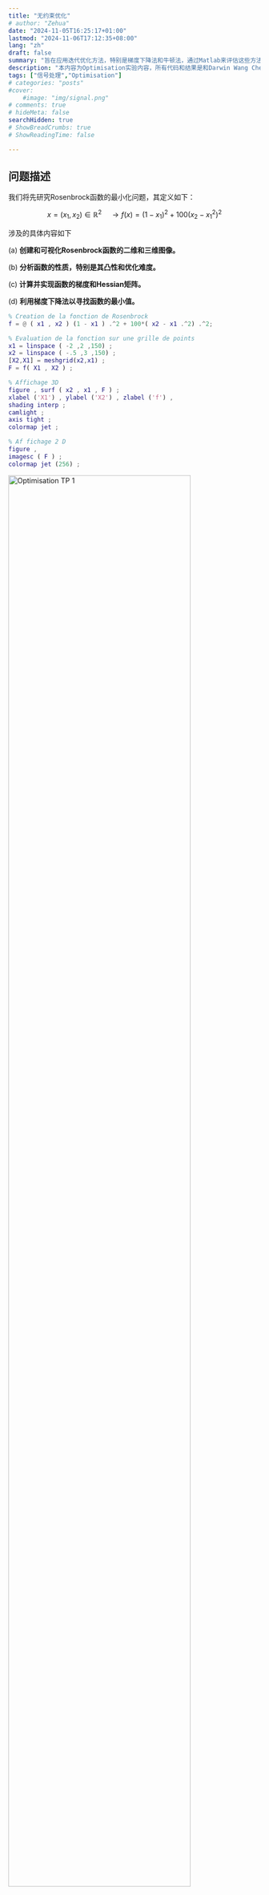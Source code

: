 ```yaml
---
title: "无约束优化"
# author: "Zehua"
date: "2024-11-05T16:25:17+01:00"
lastmod: "2024-11-06T17:12:35+08:00"
lang: "zh"
draft: false
summary: "旨在应用迭代优化方法，特别是梯度下降法和牛顿法，通过Matlab来评估这些方法的性能"
description: "本内容为Optimisation实验内容，所有代码和结果是和Darwin Wang Cheou 共同完成的"
tags: ["信号处理","Optimisation"]
# categories: "posts"
#cover:
    #image: "img/signal.png"
# comments: true
# hideMeta: false
searchHidden: true
# ShowBreadCrumbs: true
# ShowReadingTime: false

---
```


## 问题描述

我们将先研究Rosenbrock函数的最小化问题，其定义如下：

$$x = (x_1, x_2) \in \mathbb{R}^2\quad  \rightarrow f(x) = (1 - x_1)^2 + 100(x_2 - x_1^2)^2$$



涉及的具体内容如下

 (a)  **创建和可视化Rosenbrock函数的二维和三维图像。**

 (b)  **分析函数的性质，特别是其凸性和优化难度。**

 (c)  **计算并实现函数的梯度和Hessian矩阵。**

 (d)  **利用梯度下降法以寻找函数的最小值。**



```matlab
% Creation de la fonction de Rosenbrock
f = @ ( x1 , x2 ) (1 - x1 ) .^2 + 100*( x2 - x1 .^2) .^2;

% Evaluation de la fonction sur une grille de points
x1 = linspace ( -2 ,2 ,150) ;
x2 = linspace ( -.5 ,3 ,150) ;
[X2,X1] = meshgrid(x2,x1) ;
F = f( X1 , X2 ) ;

% Affichage 3D
figure , surf ( x2 , x1 , F ) ;
xlabel ('X1') , ylabel ('X2') , zlabel ('f') ,
shading interp ;
camlight ;
axis tight ;
colormap jet ;

% Af fichage 2 D
figure ,
imagesc ( F ) ;
colormap jet (256) ;
```



​	<img src="/img/optimisation/TP_2.png" alt="Optimisation TP 1" width="85%" />

<p align="center">图1：Rosenbrock函数凸性的3D显示</p>

可以注意到，Rosenbrock函数并非严格凸的，有点类似局部凸的感觉，其形状类似倒置的抛物线。随便在这个范围内两个点之间画一条直线，该直线会超出集合的界限。

因此，优化Rosenbrock函数具有一定难度。下降法可能会很容易陷入局部极小值，或在其周围振荡而无法收敛到全局极小值。



```matlab
figure ,
contour ( x2 , x1 , F ,10)
xlabel ('X1') , ylabel ('X2')
```

​	<img src="/img/optimisation/TP_3.png" alt="Optimisation TP 1" width="85%" />

<p align="center">图2：Rosenbrock函数的等高线图</p>

可以观察到曲线并非均匀分布。它们表示函数的梯度，等高线的密集区域表明梯度更陡（函数值变化更快），而等高线较稀疏的区域表明梯度更缓（函数值变化较慢）。



## 前置计算

我们下面计算函数$f$的梯度

$$f(x_1, x_2) = (1 - x_1)^2 + 100(x_2 - x_1^2)^2$$

梯度的表达方式如下：



$$\nabla f(x) = \left( \frac{\partial f}{\partial x_1}, \frac{\partial f}{\partial x_2} \right)$$



**计算$\frac{\partial f}{\partial x_1}$：**



$$\frac{\partial f}{\partial x_1} = -2 + 2x_1 - 400x_1x_2 + 400x_1^3$$



**计算$\frac{\partial f}{\partial x_2}$：**



$$\frac{\partial f}{\partial x_2} = 200x_2 - 200x_1^2$$



因此，函数$f$的梯度为：



$$\nabla f(x) = \left( -2 + 2x_1 - 400x_1x_2 + 400x_1^3, ; 200x_2 - 200x_1^2 \right)$$



可以进一步计算Hessian矩阵：


$$
H_f(x) = \begin{pmatrix}2 - 400x_2 + 1200x_1^2 & -400x_1 \\\\ -400x_1 & 200 \end{pmatrix}
$$


下面我们验证函数在$x^* = (1, 1)$处是否有极值，使其梯度为零：

$$\nabla f(x^*) = 0$$

因此需要解以下系统方程：

<div>$$-2 + 2x _1^* - 400x _1^*x_2^* + 400x _1^{*3} = 0$$</div>

$$
200x_2^* - 200x_1^{*2} = 0
$$

可得到:

<div>$$x_1^{*2} = x_2^*$$</div>



**重新排列项后：**

<div>$$-2 + 2x_1^* - 400x_1^*x_2^* + 400x_1^{*3} = 0$$</div>




**得到平衡点：**
$$
x_1^* = x_2^* = 1
$$


在平衡点 $x^* = (1, 1)$ 处计算Hessian矩阵：




$$
H_f(x) = \begin{bmatrix} 
802 & -400 \\\\ 
-400 & 200 
\end{bmatrix}
$$



**我们利用Matlab求解Hessian矩阵的特征值，如果特征值为正，那么可以说明点 $x^{*} = (1, 1)$是一个最小值**

```matlab
Hj = [802 -400; -400 200];
eig(Hj) % lambda i > 0 donc définie positive donc min local
```

$$
\lambda_1 = 0.4
$$


$$
\lambda_2 = 1001.6
$$


因此，两个特征值均为严格正值，表明Hessian矩阵是正定的，点$x^* = (1, 1)$是一个局部最小值。

编程实现梯度 和 Hessian矩阵 

```matlab
% Le gradient de la fonction f
gradf = @ ( x1 , x2 ) [-2 + 2*x1 - 400*x1*x2 + 400*x1^3; 200*x2 - 200*x1^2];
Gradf = @ ( x ) gradf ( x (1) ,x (2) ) ;
% La matrice Hessienne de la fonction f
hessf = @ ( x1 , x2 ) [2 - 400*x2 + 1200*x1^2, -400*x1; -400*x1, 200];
Hessf = @ ( x ) hessf ( x (1) ,x (2) ) ;
```





后续我们将比较两种优化方法：一种是经典梯度下降法，另一种是牛顿法。

## **梯度下降法**



梯度下降法是一种迭代优化技术，用于寻找可微函数的最小值。其基本思想是沿着目标函数梯度的反方向移动，因为这一方向可以使函数值下降最快。其过程如下：

 (a) **选择初始点$x_0$，该点位于函数定义域内。**

 (b) **在每次迭代$k$中，计算函数的梯度$\nabla f(x_k)$。**

 (c) **根据以下规则更新当前点：**




$$
x_{k+1} = x_k - \alpha \cdot \nabla f(x_k)
$$

- 其中，$\alpha$是下降步长（学习率），为控制步长大小的正参数。



 (d) **迭代过程重复，直到梯度足够接近于零（或者达到最大迭代次数）。**

 (e) **在每次迭代中使用相同的$\alpha$。选择合适的$\alpha$至关重要：步长太大会导致算法震荡甚至发散，而步长太小会减慢收敛速度。**



梯度下降法的优点在于其简单易用，并且可以适用于广泛的可微函数和优化问题。然而，它也存在以下缺点：

- **收敛速度可能较慢，特别是对于类似于 Rosenbrock函数 的问题。**

- **不适当的步长选择可能会阻止收敛。**

- **对于非凸函数，梯度下降可能陷入局部最小值。**



**接下来我们将通过编程，在Rosenbrock函数上实现梯度下降法，以确定函数$f$的最小值。**

```matlab
figure, hold on;
contour ( x2 , x1 , F ,10)
alpha = 1e-3;
x0 = [1.5;2.5];
N = 1e4; %10e4;

[x, fx] = descente_gradient(f, Gradf, N, alpha, x0);

plot(x(2,:), x(1,:), 'k', 'linewidth', 1.5);
axis ([ -.5 3 -2 2]) ;
```

```matlab
function [x, fx] = descente_gradient(f, Gradf, N, alpha, x0)
    x = zeros(length(x0), N+1);
    fx = zeros(1, N+1);
    x(:,1) = x0;
    fx(1) = f(x0(1),x0(2));
    for i = 1:N
        x(:,i+1) = x(:,i) - alpha*Gradf(x(:,i));
        fx(i+1) = f(x(1,i+1), x(2,i+1));
    end
end
```

**得到以下图像：**

​	<img src="/img/optimisation/TP_4.png" alt="Optimisation TP 1" width="85%" />

<p align="center">图3：Rosenbrock函数的梯度下降轨迹（$N = 10^4$）</p>

通过图3可以观察到，轨迹一开始出现了明显的震荡，并向最小值方向下移。下降初期的震荡表明在初始几步中很难找到最佳下降方向，这是由于Rosenbrock函数的特性所致。然而，随着轨迹的推进，震荡逐渐减小，路径变得更加规则。这意味着算法开始逐步收敛至全局最小值，该最小值位于等高线较密集的中心区域。



**为了说明迭代次数和步长的重要性，我们尝试不同参数下的下降过程。**

首先，将迭代次数从10000减少到1000。

​	<img src="/img/optimisation/TP_5.png" alt="Optimisation TP 1" width="85%" />

**<p align="center">图4：Rosenbrock函数的梯度下降轨迹（$N = 10^3$）</p>**



正如预期的那样，将迭代次数从$10^4$减少到$10^3$，明显表明算法没有足够的时间显著接近全局最小值。有限的轨迹强调了迭代次数的重要性。足够的迭代次数是保证梯度下降算法能够正确收敛的关键。也就是说，正确设置迭代次数和下降步长对于确保算法适当的收敛非常重要。





​	<img src="/img/optimisation/TP_6.png" alt="Optimisation TP 1" width="85%" />

<p align="center">图5：Rosenbrock函数的梯度下降轨迹（$N = 10^5$）</p>

几乎没有变化。因为迭代次数过大，算法早就稳定并收敛了，即达到极值了。过高的迭代次数是没有意义的。



现在对于梯度下降轨迹已经分析完了，下面调步长$\alpha$，看看它对算法性能的影响，并理解如何影响优化的稳定性、收敛速度以及精度。



​	<img src="/img/optimisation/TP_7.png" alt="Optimisation TP 1" width="85%" />

<p align="center">图6：Rosenbrock函数的梯度下降轨迹（$\alpha = 10^{-2}$）</p>

轨迹不再收敛，开始震荡并发散。步长$\alpha = 10^{-2}$ 过大，远离最优解。

​	<img src="/img/optimisation/TP_8.png" alt="Optimisation TP 1" width="85%" />

<p align="center">图7：Rosenbrock函数的梯度下降轨迹（$\alpha = 10^{-4}$）</p>



步长$\alpha = 10^{-4}$非常小，算法向最小值的推进极慢，和乌龟一样。



**给出最优解**

​	<img src="/img/optimisation/TP_9.png" alt="Optimisation TP 1" width="85%" />

<p align="center">图8：Rosenbrock函数的梯度下降轨迹（$\alpha = 10^{-4}, N = 10^5$）</p>

非常漂亮，不需要解释了



然而，我们也可以从另一个角度解释结果，认为需要在步长和迭代次数之间找到一个良好的平衡，以使算法在有限的迭代次数和适当的步长下收敛到最小值，同时避免过多的震荡，从而节省计算成本和时间。



改进方法:

每次迭代中，不仅考虑当前梯度，还要考虑先前迭代的方向，这可以减少震荡并加速收敛。或者结合其他优化方法，例如牛顿法，其利用了 Hessian矩阵来提高收敛速度和精度。







## **牛顿法**



牛顿法是一种迭代优化技术，用于寻找可导函数的驻点。与梯度下降法不同，牛顿法不仅利用梯度信息，还使用函数曲率信息（Hessian矩阵）来确定下降方向。



其过程如下：

- ​	**选择一个初始点$x_0$，位于函数定义域内。**

- ​	**在每次迭代$k$中，计算函数的梯度$\nabla f(x_k)$和Hessian矩阵$H_f(x_k)$。**

- ​	**根据以下规则更新当前点：**

  $$x_{k+1} = x_k - H_f(x_k)^{-1} \cdot \nabla f(x_k)$$

  - 其中，$H_f(x_k)^{-1}$是函数在点$x_k$处的Hessian矩阵的逆矩阵。

- **重复该过程，直到梯度足够接近于零或更新步长的范数小于预设阈值。**



牛顿法通过利用梯度和曲率信息，让更新更高效、收敛更快。但是，计算成本高，且需要反转Hessian矩阵，并且在函数条件差或非凸时不是很好用。



继续对Rosenbrock函数动手，利用Matlab实现，首先选择$N = 10$和$x_0 = [1.7; 2.7]$

```matlab
figure, hold on;
contour ( x2 , x1 , F ,10)
x0 = [1.7;2.7];
N = 10;

[x, fx] = descente_Newton(f, Gradf, Hessf, N, x0);

plot(x(2,:), x(1,:), 'k', 'linewidth', 1.5);
axis ([ -.5 3 -2 2]);
```

```matlab
function [x, fx] = descente_Newton(f, Gradf, Hessf, N, x0)
    x = zeros(length(x0), N+1);
    fx = zeros(1, N+1);
    x(:,1) = x0;
    fx(1) = f(x0(1),x0(2));
    for i = 1:N
        x(:,i+1) = x(:,i) - inv(Hessf(x(:,i)))*Gradf(x(:,i));
        fx(i+1) = f(x(1,i+1), x(2,i+1));
    end
end
```

​	<img src="/img/optimisation/TP_10.png" alt="Optimisation TP 1" width="85%" />

<p align="center">图9：$f$的变化与范数$E$关于迭代次数的演变</p>

与梯度下降法类似，轨迹从右上角 向 最优点靠近。



牛顿法显示了快速的收敛，其轨迹表现出其步长较大，这就是使用Hessian矩阵的特性，最终收敛到最小值。

```matlab
x_star = [1; 1];
E = sqrt(sum((x - x_star).^2, 1));

% for   i = 1:N
% E(:,i)= norm(x(:,i)-x_star);
% end 

figure;
subplot(2,1,1);
plot(log10(1:N+1), log10(fx));
xlabel('Log10(Iteration)');
ylabel('Log10(Valeur de la fonction)');
title('Congergence de la fonction de Rosenbrock');

subplot(2,1,2);
plot(log10(1:N+1), log10(E));
xlabel('Log10(Iteration)');
ylabel('Log10(Norme de x - x*)');
title('Congergence de la fonction de Newton');

% Affichage en echelle logarithmique
% figure , plot (log10(E(E > eps)));
```

​	<img src="/img/optimisation/TP_11.png" alt="Optimisation TP 1" width="85%" />

**图9：$f$的变化与范数$E$关于迭代次数的演变**

<p align="center">图10：不同初始化条件下解 $x$ 的演变</p>

我们绘制了两个图，用于描述函数$f$和范数$E$随迭代次数的变化。



对于Rosenbrock函数，纵轴表示函数值的对数刻度$\log_{10}$，横轴表示迭代次数的对数刻度$\log_{10}$。可以看到，在大约$10^{0.6}$次迭代后，函数值迅速下降（约4次迭代）。然后曲线趋于稳定，接近$10^{-30}$，表明函数基本收敛到全局最小值。



对于牛顿算法，纵轴表示误差范数$|x - x^*|$的对数刻度（$\log_{10}$），横轴表示迭代次数的对数刻度（$\log_{10}$）。可见误差范数随着迭代次数迅速下降，显示出算法的 快速收敛 性，因为通过利用Hessian矩阵加速了向最优解的下降。最后稳定在极低的值（$10^{-15}$），这表明$x$与$x^*$之间的误差几乎为零，显示牛顿法精确地收敛到最优解。

可见牛顿法在优化Rosenbrock函数时非常不错，快速且精确



​	<img src="/img/optimisation/TP_12.png" alt="Optimisation TP 1" width="85%" />

<p align="center">图10：不同初始化条件下解 $x$ 的演变</p>

我们从三个不同初始点（分别用红色、蓝色和绿色表示）来出发并显示它的轨迹。它们最终收敛到不同的点，但是距离非常接近，特别是绿色和蓝色。这表明牛顿法到达局部最小值或非常接近全局最小值的能力。即使初始条件不同，但是我们可能获得同样的最优解结果，这让初始点的策略选择变得不那么紧张了。



为增强牛顿法的鲁棒性，可以使用技术来稳定Hessian矩阵，或者将算法与线搜索方法结合，不过还是那句话，时代变了，当模型又高纬又复杂，直接上神经网络，近似 Hessian 矩阵或其逆 $H^{-1}$。或者动态学习每一步的最优步长 $\alpha_k$，不用自己纠结选步长。

或者直接暴力一点，传统优化算法都不要了，直接学习一个端到端的优化器，它通过输入 函数的梯度或样本点，直接输出下一步的迭代结果，比如用RNN（递归神经网络）学习迭代规则：
$$
x_{k+1} = \text{RNN}(x_k, \nabla f(x_k), H_f(x_k))
$$
但是一般没有足够的数据。



综上所述，梯度下降法可能收敛速度慢，步长选择要求高。此外，对于局部凸函数，梯度下降法容易陷入局部极小值。因此，牛顿法更适合用于优化Rosenbrock这样的函数，收敛快速且精确，并且对局部凸函数表现良好。然而，牛顿法也有局限性，即计算Hessian矩阵逆的高昂成本。
